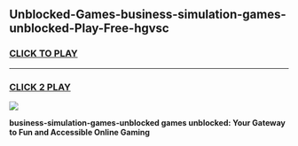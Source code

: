 
## Unblocked-Games-business-simulation-games-unblocked-Play-Free-hgvsc
<h3>
<a href="https://premium76.site?title=business-simulation-games-unblocked&ref=22A">CLICK TO PLAY</a></h3>
<hr>

<h3>
<a href="https://premium76.site?title=business-simulation-games-unblocked&ref=22A">CLICK 2 PLAY</a>
  
</h3>

<a href="https://premium76.site?title=business-simulation-games-unblocked&ref=22A"><img src="https://clearcache.store/games.png"></a>


**business-simulation-games-unblocked games unblocked: Your Gateway to Fun and Accessible Online Gaming**

